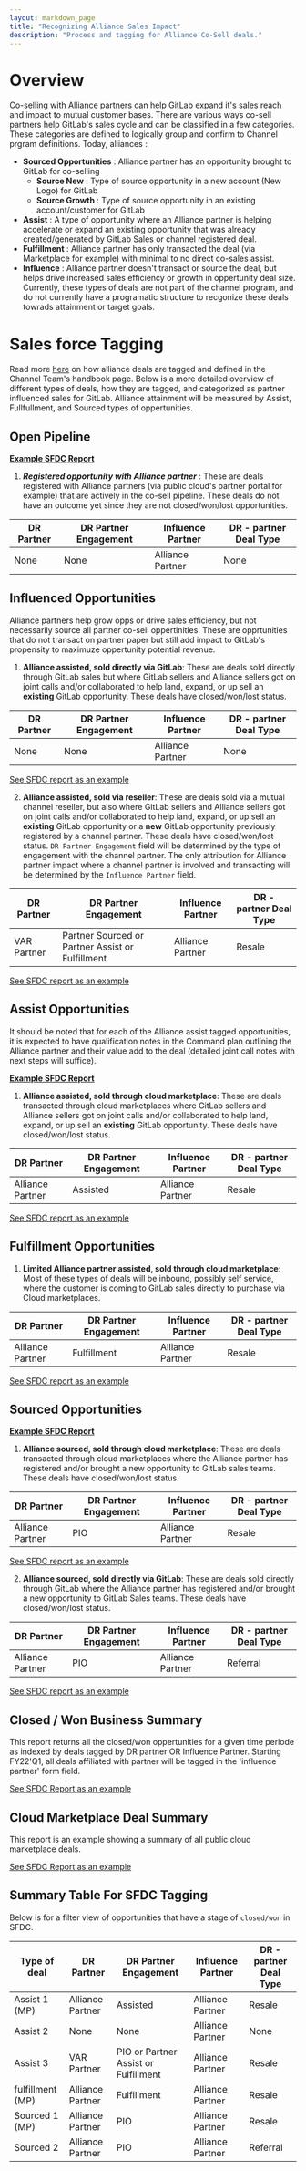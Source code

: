 ```yaml
---
layout: markdown_page
title: "Recognizing Alliance Sales Impact"
description: "Process and tagging for Alliance Co-Sell deals."
---
```


# Overview 

Co-selling with Alliance partners can help GitLab expand it's sales reach and impact to mutual customer bases. There are various ways co-sell partners help GitLab's sales cycle and can be classified in a few categories. These categories are defined to logically group and confirm to Channel prgram definitions. Today, alliances : 

* **Sourced Opportunities** : Alliance partner has an opportunity brought to GitLab for co-selling
  * **Source New** : Type of source opportunity in a new account (New Logo) for GitLab
  * **Source Growth** : Type of source opportunity in an existing account/customer for GitLab
* **Assist** : A type of opportunity where an Alliance partner is helping accelerate or expand an existing opportunity that was already created/generated by GitLab Sales or channel registered deal. 
* **Fulfillment** : Alliance partner has only transacted the deal (via Marketplace for example) with minimal to no direct co-sales assist. 
* **Influence** : Alliance partner doesn't transact or source the deal, but helps drive increased sales efficiency or growth in oppertunity deal size. Currently, these types of deals are not part of the channel program, and do not currently have a programatic structure to recgonize these deals towrads attainment or target goals. 

# Sales force Tagging 

Read more [here](https://about.gitlab.com/handbook/sales/field-operations/channel-operations/#alliances-and-oems) on how alliance deals are tagged and defined in the Channel Team's handbook page. Below is a more detailed overview of different types of deals, how they are tagged, and categorized as partner influenced sales for GitLab. Alliance attainment will be measured by Assist, Fullfullment, and Sourced types of oppertunities. 

## Open Pipeline 

**[Example SFDC Report](https://gitlab.my.salesforce.com/00O4M000004afLJ)**

1. ***Registered opportunity with Alliance partner*** : These are deals registered with Alliance partners (via public cloud's partner portal for example) that are actively in the co-sell pipeline. These deals do not have an outcome yet since they are not closed/won/lost opportunities. 

DR Partner | DR Partner Engagement | Influence Partner | DR - partner Deal Type
--- | --- | --- | --- 
None | None | Alliance Partner | None

## Influenced Opportunities

Alliance partners help grow opps or drive sales efficiency, but not necessarily source all partner co-sell oppertinities. These are opprtunities that do not transact on partner paper but still add impact to GitLab's propensity to maximuze oppertunity potential revenue. 

1. **Alliance assisted, sold directly via GitLab**: These are deals sold directly through GitLab sales but where GitLab sellers and Alliance sellers got on joint calls and/or collaborated to help land, expand, or up sell an **existing** GitLab opportunity. These deals have closed/won/lost status.

DR Partner | DR Partner Engagement | Influence Partner | DR - partner Deal Type
--- | --- | --- | --- 
None | None | Alliance Partner | None

[See SFDC report as an example](https://gitlab.my.salesforce.com/00O4M000004afKG)

2. **Alliance assisted, sold via reseller**: These are deals sold via a mutual channel reseller, but also where GitLab sellers and Alliance sellers got on joint calls and/or collaborated to help land, expand, or up sell an **existing** GitLab opportunity or a **new** GitLab opportunity previously registered by a channel partner. These deals have closed/won/lost status. `DR Partner Engagement` field will be determined by the type of engagement with the channel partner. The only attribution for Alliance partner impact where a channel partner is involved and transacting will be determined by the `Influence Partner` field. 

DR Partner | DR Partner Engagement | Influence Partner | DR - partner Deal Type
--- | --- | --- | --- 
VAR Partner | Partner Sourced or Partner Assist or Fulfillment | Alliance Partner | Resale

[See SFDC report as an example](https://gitlab.my.salesforce.com/00O4M000004afKL)


## Assist Opportunities 

It should be noted that for each of the Alliance assist tagged opportunities, it is expected to have qualification notes in the Command plan outlining the Alliance partner and their value add to the deal (detailed joint call notes with next steps will suffice). 

**[Example SFDC Report](https://gitlab.my.salesforce.com/00O4M000004afL9)**

1. **Alliance assisted, sold through cloud marketplace**: These are deals transacted through cloud marketplaces where GitLab sellers and Alliance sellers got on joint calls and/or collaborated to help land, expand, or up sell an **existing** GitLab opportunity. These deals have closed/won/lost status. 

DR Partner | DR Partner Engagement | Influence Partner | DR - partner Deal Type
--- | --- | --- | --- 
Alliance Partner | Assisted | Alliance Partner | Resale

[See SFDC report as an example](https://gitlab.my.salesforce.com/00O4M000004afKB)

## Fulfillment Opportunities 

1. **Limited Alliance partner assisted, sold through cloud marketplace**: Most of these types of deals will be inbound, possibly self service, where the customer is coming to GitLab sales directly to purchase via Cloud marketplaces. 

DR Partner | DR Partner Engagement | Influence Partner | DR - partner Deal Type
--- | --- | --- | --- 
Alliance Partner | Fulfillment | Alliance Partner | Resale

[See SFDC report as an example](https://gitlab.my.salesforce.com/00O4M000004afKQ)

## Sourced Opportunities 

**[Example SFDC Report](https://gitlab.my.salesforce.com/00O4M000004afLE)**

1. **Alliance sourced, sold through cloud marketplace**: These are deals transacted through cloud marketplaces where the Alliance partner has registered and/or brought a new opportunity to GitLab sales teams. These deals have closed/won/lost status.

DR Partner | DR Partner Engagement | Influence Partner | DR - partner Deal Type
--- | --- | --- | --- 
Alliance Partner | PIO | Alliance Partner | Resale

[See SFDC report as an example](https://gitlab.my.salesforce.com/00O4M000004afKV)

2. **Alliance sourced, sold directly via GitLab**: These are deals sold directly through GitLab where the Alliance partner has registered and/or brought a new opportunity to GitLab Sales teams. These deals have closed/won/lost status.

DR Partner | DR Partner Engagement | Influence Partner | DR - partner Deal Type
--- | --- | --- | --- 
Alliance Partner | PIO | Alliance Partner | Referral

[See SFDC report as an example](https://gitlab.my.salesforce.com/00O4M000004afKa)

## Closed / Won Business Summary 

This report returns all the closed/won oppertunities for a given time periode as indexed by deals tagged by DR partner OR Influence Partner. Starting FY22'Q1, all deals affiliated with partner will be tagged in the 'influence partner' form field. 

[See SFDC Report as an example](https://gitlab.my.salesforce.com/00O4M000004afD0)

## Cloud Marketplace Deal Summary

This report is an example showing a summary of all public cloud marketplace deals.

[See SFDC Report as an example](https://gitlab.my.salesforce.com/00O4M000004afL4)

## Summary Table For SFDC Tagging

Below is for a filter view of opportunities that have a stage of `closed/won` in SFDC. 

Type of deal | DR Partner | DR Partner Engagement | Influence Partner | DR - partner Deal Type
--- | --- | --- | --- | --- 
Assist 1 (MP) | Alliance Partner | Assisted | Alliance Partner | Resale
Assist 2 | None | None | Alliance Partner | None
Assist 3 | VAR Partner | PIO or Partner Assist or Fulfillment | Alliance Partner | Resale
fulfillment (MP) | Alliance Partner | Fulfillment | Alliance Partner | Resale
Sourced 1 (MP) | Alliance Partner | PIO | Alliance Partner | Resale
Sourced 2 | Alliance Partner | PIO | Alliance Partner | Referral
